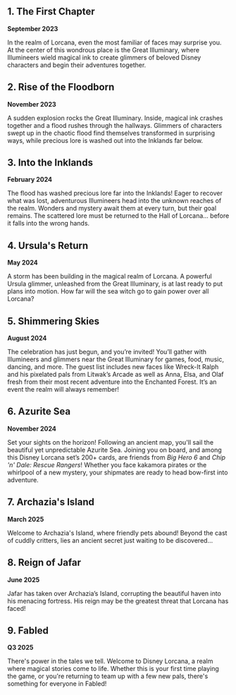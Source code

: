 ## 1. The First Chapter

**September 2023**

In the realm of Lorcana, even the most familiar of faces may surprise you. At the center of this wondrous place is the Great Illuminary, where Illumineers wield magical ink to create glimmers of beloved Disney characters and begin their adventures together.

## 2. Rise of the Floodborn

**November 2023**

A sudden explosion rocks the Great Illuminary. Inside, magical ink crashes together and a flood rushes through the hallways. Glimmers of characters swept up in the chaotic flood find themselves transformed in surprising ways, while precious lore is washed out into the Inklands far below.

## 3. Into the Inklands

**February 2024**

The flood has washed precious lore far into the Inklands! Eager to recover what was lost, adventurous Illumineers head into the unknown reaches of the realm. Wonders and mystery await them at every turn, but their goal remains. The scattered lore must be returned to the Hall of Lorcana... before it falls into the wrong hands.

## 4. Ursula's Return

**May 2024**

A storm has been building in the magical realm of Lorcana. A powerful Ursula glimmer, unleashed from the Great Illuminary, is at last ready to put plans into motion. How far will the sea witch go to gain power over all Lorcana?

## 5. Shimmering Skies

**August 2024**

The celebration has just begun, and you’re invited! You’ll gather with Illumineers and glimmers near the Great Illuminary for games, food, music, dancing, and more. The guest list includes new faces like Wreck-It Ralph and his pixelated pals from Litwak’s Arcade as well as Anna, Elsa, and Olaf fresh from their most recent adventure into the Enchanted Forest. It’s an event the realm will always remember!

## 6. Azurite Sea

**November 2024**

Set your sights on the horizon! Following an ancient map, you'll sail the beautiful yet unpredictable Azurite Sea. Joining you on board, and among this Disney Lorcana set’s 200+ cards, are friends from *Big Hero 6* and *Chip 'n' Dale: Rescue Rangers*! Whether you face kakamora pirates or the whirlpool of a new mystery, your shipmates are ready to head bow-first into adventure.

## 7. Archazia's Island

**March 2025**

Welcome to Archazia's Island, where friendly pets abound! Beyond the cast of cuddly critters, lies an ancient secret just waiting to be discovered...

## 8. Reign of Jafar

**June 2025**

Jafar has taken over Archazia’s Island, corrupting the beautiful haven into his menacing fortress. His reign may be the greatest threat that Lorcana has faced!

## 9. Fabled

**Q3 2025**

There's power in the tales we tell. Welcome to Disney Lorcana, a realm where magical stories come to life. Whether this is your first time playing the game, or you're returning to team up with a few new pals, there's something for everyone in Fabled!
